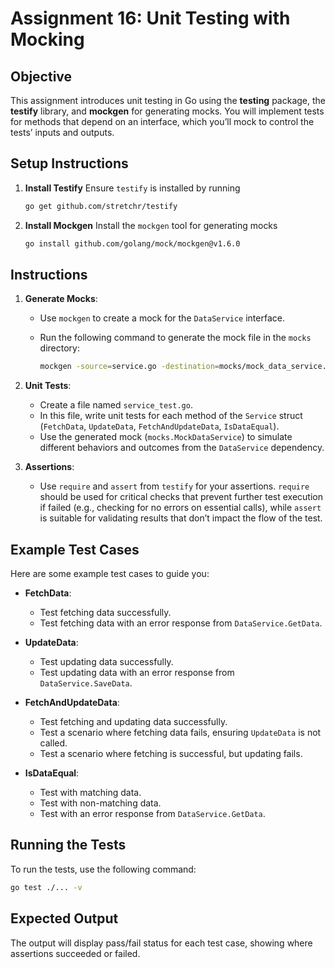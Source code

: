 # Assignment 16: Unit Testing with Mocking

## Objective

This assignment introduces unit testing in Go using the **testing** package, the **testify** library, and **mockgen** for generating mocks. You will implement tests for methods that depend on an interface, which you’ll mock to control the tests’ inputs and outputs.

## Setup Instructions

1. **Install Testify**
Ensure `testify` is installed by running

   ```bash
   go get github.com/stretchr/testify
   ```

2. **Install Mockgen**
Install the `mockgen` tool for generating mocks

   ```bash
   go install github.com/golang/mock/mockgen@v1.6.0
   ```

## Instructions

1. **Generate Mocks**:
   - Use `mockgen` to create a mock for the `DataService` interface.
   - Run the following command to generate the mock file in the `mocks` directory:

     ```bash
     mockgen -source=service.go -destination=mocks/mock_data_service.go -package=mocks
     ```

2. **Unit Tests**:
   - Create a file named `service_test.go`.
   - In this file, write unit tests for each method of the `Service` struct (`FetchData`, `UpdateData`, `FetchAndUpdateData`, `IsDataEqual`).
   - Use the generated mock (`mocks.MockDataService`) to simulate different behaviors and outcomes from the `DataService` dependency.

3. **Assertions**:
   - Use `require` and `assert` from `testify` for your assertions. `require` should be used for critical checks that prevent further test execution if failed (e.g., checking for no errors on essential calls), while `assert` is suitable for validating results that don’t impact the flow of the test.

## Example Test Cases

Here are some example test cases to guide you:

- **FetchData**:
  - Test fetching data successfully.
  - Test fetching data with an error response from `DataService.GetData`.

- **UpdateData**:
  - Test updating data successfully.
  - Test updating data with an error response from `DataService.SaveData`.

- **FetchAndUpdateData**:
  - Test fetching and updating data successfully.
  - Test a scenario where fetching data fails, ensuring `UpdateData` is not called.
  - Test a scenario where fetching is successful, but updating fails.

- **IsDataEqual**:
  - Test with matching data.
  - Test with non-matching data.
  - Test with an error response from `DataService.GetData`.

## Running the Tests

To run the tests, use the following command:

```bash
go test ./... -v
```

## Expected Output

The output will display pass/fail status for each test case, showing where assertions succeeded or failed.
